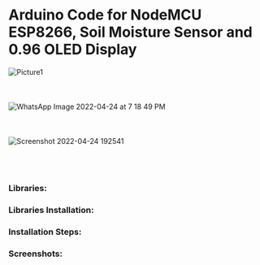 # Arduino Code for NodeMCU ESP8266, Soil Moisture Sensor and 0.96 OLED Display
![Picture1](https://user-images.githubusercontent.com/59210571/164980374-94054b5b-5f63-4c76-a8ea-39bc29a56bf2.png) <br><br><br><br>
![WhatsApp Image 2022-04-24 at 7 18 49 PM](https://user-images.githubusercontent.com/59210571/164980302-5a6e4dc4-d59b-4ca3-baf7-bd464af9b71b.jpeg) <br><br><br><br>
![Screenshot 2022-04-24 192541](https://user-images.githubusercontent.com/59210571/164980318-18a7d384-63f4-42cb-a3db-5f65c95a0c99.jpg) <br><br><br><br>

### Libraries:
### Libraries Installation:
### Installation Steps:
### Screenshots:
